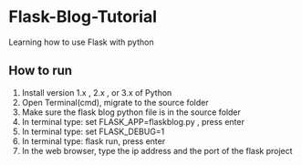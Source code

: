 # Flask-Blog-Tutorial
Learning how to use Flask with python

<h2> How to run </h2>

<ol>
  <li>Install version 1.x , 2.x , or 3.x of Python</li>
  <li>Open Terminal(cmd), migrate to the source folder</li>
  <li>Make sure the flask blog python file is in the source folder</li>
  <li>In terminal type: set FLASK_APP=flaskblog.py , press enter</li>
  <li>In terminal type: set FLASK_DEBUG=1</li>
  <li>In terminal type: flask run, press enter </li>
  <li>In the web browser, type the ip address and the port of the flask project</li>
  
</ol> 

